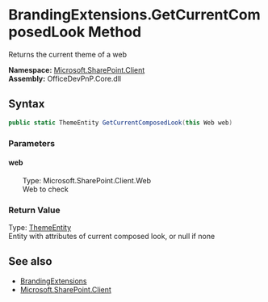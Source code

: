 # BrandingExtensions.GetCurrentComposedLook Method  
 Returns the current theme of a web   

**Namespace:** [Microsoft.SharePoint.Client](Microsoft.SharePoint.Client.md)  
**Assembly:** OfficeDevPnP.Core.dll  
## Syntax
```C#
public static ThemeEntity GetCurrentComposedLook(this Web web)
```
### Parameters
#### web  
&emsp;&emsp;Type: Microsoft.SharePoint.Client.Web  
&emsp;&emsp;Web to check  

  

### Return Value
Type: [ThemeEntity](OfficeDevPnP.Core.Entities.ThemeEntity.md)  
Entity with attributes of current composed look, or null if none  


## See also
- [BrandingExtensions](Microsoft.SharePoint.Client.BrandingExtensions.md) 
- [Microsoft.SharePoint.Client](Microsoft.SharePoint.Client.md) 
